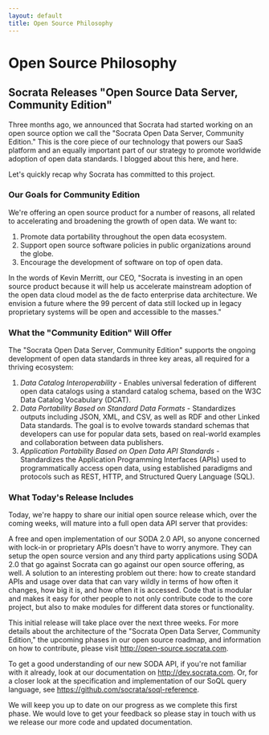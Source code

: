 ```yaml
---
layout: default
title: Open Source Philosophy
---
```


<div class="hero-unit clearfix">
  <i class="icon-heart icon-4x pull-left"><!-- This space left blank --></i>
  <h1 class="tagline">Open Source Philosophy</h1>
  <!--<p>A message from our CTO, Will Pugh.</p>-->
</div>

## Socrata Releases "Open Source Data Server, Community Edition"


Three months ago, we announced that Socrata had started working on an open source option we call the "Socrata Open Data Server, Community Edition." This is the core piece of our technology that powers our SaaS platform and an equally important part of our strategy to promote worldwide adoption of open data standards. I blogged about this here, and here.

Let's quickly recap why Socrata has committed to this project. 

### Our Goals for Community Edition

We're offering an open source product for a number of reasons, all related to accelerating and broadening the growth of open data. We want to: 

1. Promote data portability throughout the open data ecosystem.
2. Support open source software policies in public organizations around the globe.
3. Encourage the development of software on top of open data.

In the words of Kevin Merritt, our CEO, "Socrata is investing in an open source product because it will help us accelerate mainstream adoption of the open data cloud model as the de facto enterprise data architecture. We envision a future where the 99 percent of data still locked up in legacy proprietary systems will be open and accessible to the masses."

### What the "Community Edition" Will Offer

The "Socrata Open Data Server, Community Edition" supports the ongoing development of open data standards in three key areas, all required for a thriving ecosystem:

1. *Data Catalog Interoperability* - Enables universal federation of different open data catalogs using a standard catalog schema, based on the W3C Data Catalog Vocabulary (DCAT).
2. *Data Portability Based on Standard Data Formats* - Standardizes outputs including JSON, XML, and CSV, as well as RDF and other Linked Data standards. The goal is to evolve towards standard schemas that developers can use for popular data sets, based on real-world examples and collaboration between data publishers.
3. *Application Portability Based on Open Data API Standards* - Standardizes the Application Programming Interfaces (APIs) used to programmatically access open data, using established paradigms and protocols such as REST, HTTP, and Structured Query Language (SQL).

### What Today's Release Includes

Today, we're happy to share our initial open source release which, over the coming weeks, will mature into a full open data API server that provides: 

A free and open implementation of our SODA 2.0 API, so anyone concerned with lock-in or proprietary APIs doesn't have to worry anymore. They can setup the open source version and any third party applications using SODA 2.0 that go against Socrata can go against our open source offering, as well.
A solution to an interesting problem out there: how to create standard APIs and usage over data that can vary wildly in terms of how often it changes, how big it is, and how often it is accessed.
Code that is modular and makes it easy for other people to not only contribute code to the core project, but also to make modules for different data stores or functionality.

This initial release will take place over the next three weeks. For more details about the architecture of the "Socrata Open Data Server, Community Edition," the upcoming phases in our open source roadmap, and information on how to contribute, please visit <http://open-source.socrata.com>.  

To get a good understanding of our new SODA API, if you're not familiar with it already, look at our documentation on <http://dev.socrata.com>. Or, for a closer look at the specification and implementation of our SoQL query language, see <https://github.com/socrata/soql-reference>.

We will keep you up to date on our progress as we complete this first phase. We would love to get your feedback so please stay in touch with us we release our more code and updated documentation.
